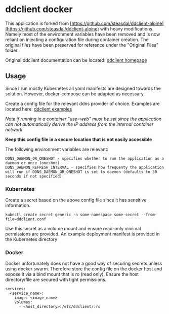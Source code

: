 # ddclient docker

This application is forked from [https://github.com/steasdal/ddclient-alpine](https://github.com/steasdal/ddclient-alpine) with heavy modifications.  Namely most of the environment variables have been removed and is now reliant on injecting a configuration file during container creation.  The original files have been preserved for reference under the "Original Files" folder.  

Original ddclient documentation can be located: [ddclient homepage](https://ddclient.net/)

## Usage

Since I run mostly Kubernetes all yaml manifests are designed towards the solution.  However, docker-compose can be adapted as necessary.

Create a config file for the relevant ddns provider of choice.  Examples are located here: [ddclient examples](https://github.com/ddclient/ddclient/blob/master/ddclient.conf.in)

_Note if running in a container "use=web" must be set since the application can not automatically derive the IP address from the internal container network_

**Keep this config file in a secure location that is not easily accessible**

The following environment variables are relevant:
```
DDNS_DAEMON_OR_ONESHOT - specifies whether to run the application as a daemon or once (oneshot)
DDNS_DAEMON_REFRESH_INTERVAL - specifies how frequenty the application will run if DDNS_DAEMON_OR_ONESHOT is set to daemon (defaults to 30 seconds if not specified)
```

### Kubernetes

Create a secret based on the above config file since it has sensitive information.

```
kubectl create secret generic -n some-namespace some-secret --from-file=ddclient.conf
```

Use this secret as a volume mount and ensure read-only minimal permissions are provided.  An example deployment manifest is provided in the Kubernetes directory

### Docker

Docker unfortunately does not have a good way of securing secrets unless using docker swarm.  Therefore store the config file on the docker host and expose it via a bind mount that is ro (read only).  Ensure the host directory/file are secured with tight permissions.

```
services:
  <service_name>:
    image: <image_name>
    volumes:
      - <host_directory>:/etc/ddclient/:ro
```